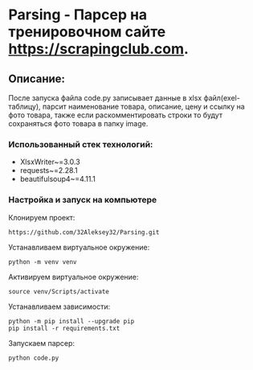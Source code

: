 # Parsing - Парсер на тренировочном сайте https://scrapingclub.com.

## Описание:
После запуска файла code.py записывает данные в xlsx файл(exel-таблицу), парсит наименование товара, описание, цену и ссылку на фото товара, также если раскомментировать строки то будут сохраняться фото товара в папку image.

### Использованный стек технологий:
- XlsxWriter~=3.0.3
- requests~=2.28.1
- beautifulsoup4~=4.11.1

### Настройка и запуск на компьютере
Клонируем проект:
```
https://github.com/32Aleksey32/Parsing.git
```
Устанавливаем виртуальное окружение:
```
python -m venv venv
```
Активируем виртуальное окружение:
```
source venv/Scripts/activate
```
Устанавливаем зависимости:
```
python -m pip install --upgrade pip
pip install -r requirements.txt
```
Запускаем парсер:
```
python code.py
```
